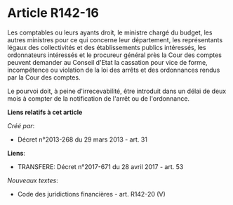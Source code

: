 # Article R142-16

Les comptables ou leurs ayants droit, le ministre chargé du budget, les autres ministres pour ce qui concerne leur
département, les représentants légaux des collectivités et des établissements publics intéressés, les ordonnateurs intéressés
et le procureur général près la Cour des comptes peuvent demander au Conseil d'Etat la cassation pour vice de forme,
incompétence ou violation de la loi des arrêts et des ordonnances rendus par la Cour des comptes. 

Le pourvoi doit, à peine d'irrecevabilité, être introduit dans un délai de deux mois à compter de la notification de l'arrêt
ou de l'ordonnance.

**Liens relatifs à cet article**

_Créé par_:

  - Décret n°2013-268 du 29 mars 2013 - art. 31

**Liens**:

  - TRANSFERE: Décret n°2017-671 du 28 avril 2017 - art. 53

_Nouveaux textes_:

  - Code des juridictions financières - art. R142-20 (V)
